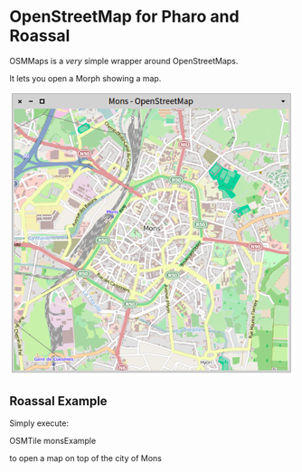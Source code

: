 # OpenStreetMap for Pharo and Roassal

OSMMaps is a *very* simple wrapper around OpenStreetMaps.

It lets you open a Morph showing a map.

![map opened on the city of Mons, Belgium](/screenshot.png "City of Mons")

## Roassal Example

Simply execute:

  OSMTile monsExample

to open a map on top of the city of Mons
